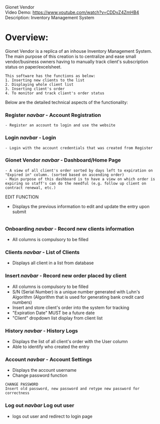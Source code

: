 Gionet Vendor  
Video Demo: https://www.youtube.com/watch?v=CDDvZ4ZmHB4  
Description: Inventory Management System

# Overview:
Gionet Vendor is a replica of an inhouse Inventory Management System.
The main purpose of this creation is to centralize and ease small vendor/business owners having to manually track client's subscription status on paper/excelsheet.

```
This software has the functions as below:
1. Inserting new clients to the list
2. Displaying whole client list
3. Inserting client's order
4. To monitor and track client's order status
```

Below are the detailed technical aspects of the functionality:

### Register _navbar_ - Account Registration
```
- Register an account to login and use the website
```

### Login _navbar_ - Login
```
- Login with the account credentials that was created from Register
```  

### Gionet Vendor _navbar_ - Dashboard/Home Page
```
- A view of all client's order sorted by days left to expiration on "Expired in" column. (sorted based on ascending order)
- Main purpose of this dashboard is to have a view on which order is expiring so staff's can do the needful (e.g. follow up client on contract renewal, etc.)

```
EDIT FUNCTION
- Displays the previous information to edit and update the entry upon submit
```
```  

### Onboarding _navbar_ - Record new clients information
- All columns is compulsory to be filled

### Clients _navbar_ - List of Clients
- Displays all client in a list from database

### Insert _navbar_ - Record new order placed by client
- All columns is compulsory to be filled
- S/N (Serial Number) is a unique number generated with Luhn's Algorithm (Algorithm that is used for generating bank credit card numbers)
- Insert and store client's order into the system for tracking
- "Expiration Date" MUST be a future date
- "Client" dropdown list display from client list

### History _navbar_ - History Logs
- Displays the list of all client's order with the User column
- Able to identify who created the entry

### Account _navbar_ - Account Settings
- Displays the account username
- Change password function

```
CHANGE PASSWORD
Insert old password, new password and retype new password for correctness
```

### Log out _navbar_ Log out user
- logs out user and redirect to login page 